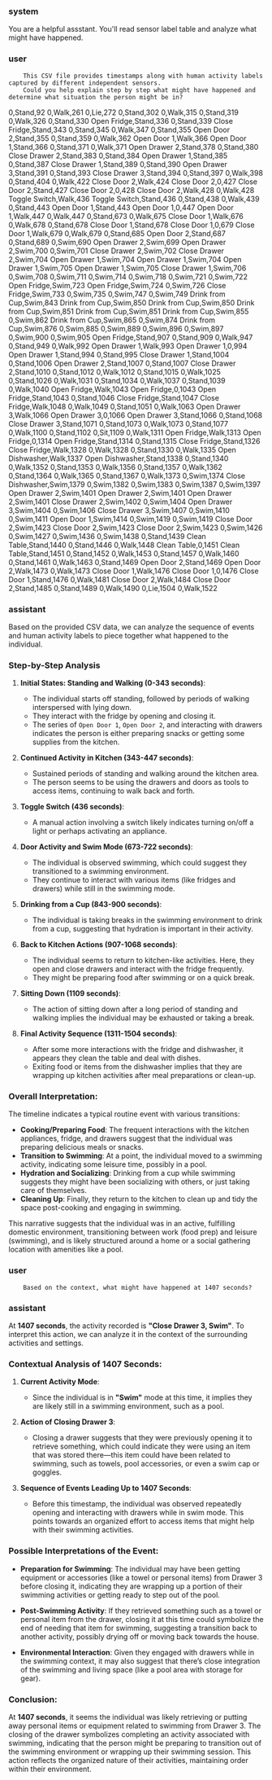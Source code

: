 ### system
You are a helpful assstant. You'll read sensor label table and analyze what might have happened.
### user

        This CSV file provides timestamps along with human activity labels captured by different independent sensors.
        Could you help explain step by step what might have happened and determine what situation the person might be in?
    
0,Stand,92
0,Walk,261
0,Lie,272
0,Stand,302
0,Walk,315
0,Stand,319
0,Walk,326
0,Stand,330
Open Fridge,Stand,336
0,Stand,339
Close Fridge,Stand,343
0,Stand,345
0,Walk,347
0,Stand,355
Open Door 2,Stand,355
0,Stand,359
0,Walk,362
Open Door 1,Walk,366
Open Door 1,Stand,366
0,Stand,371
0,Walk,371
Open Drawer 2,Stand,378
0,Stand,380
Close Drawer 2,Stand,383
0,Stand,384
Open Drawer 1,Stand,385
0,Stand,387
Close Drawer 1,Stand,389
0,Stand,390
Open Drawer 3,Stand,391
0,Stand,393
Close Drawer 3,Stand,394
0,Stand,397
0,Walk,398
0,Stand,404
0,Walk,422
Close Door 2,Walk,424
Close Door 2,0,427
Close Door 2,Stand,427
Close Door 2,0,428
Close Door 2,Walk,428
0,Walk,428
Toggle Switch,Walk,436
Toggle Switch,Stand,436
0,Stand,438
0,Walk,439
0,Stand,443
Open Door 1,Stand,443
Open Door 1,0,447
Open Door 1,Walk,447
0,Walk,447
0,Stand,673
0,Walk,675
Close Door 1,Walk,676
0,Walk,678
0,Stand,678
Close Door 1,Stand,678
Close Door 1,0,679
Close Door 1,Walk,679
0,Walk,679
0,Stand,685
Open Door 2,Stand,687
0,Stand,689
0,Swim,690
Open Drawer 2,Swim,699
Open Drawer 2,Swim,700
0,Swim,701
Close Drawer 2,Swim,702
Close Drawer 2,Swim,704
Open Drawer 1,Swim,704
Open Drawer 1,Swim,704
Open Drawer 1,Swim,705
Open Drawer 1,Swim,705
Close Drawer 1,Swim,706
0,Swim,708
0,Swim,711
0,Swim,714
0,Swim,718
0,Swim,721
0,Swim,722
Open Fridge,Swim,723
Open Fridge,Swim,724
0,Swim,726
Close Fridge,Swim,733
0,Swim,735
0,Swim,747
0,Swim,749
Drink from Cup,Swim,843
Drink from Cup,Swim,850
Drink from Cup,Swim,850
Drink from Cup,Swim,851
Drink from Cup,Swim,851
Drink from Cup,Swim,855
0,Swim,862
Drink from Cup,Swim,865
0,Swim,874
Drink from Cup,Swim,876
0,Swim,885
0,Swim,889
0,Swim,896
0,Swim,897
0,Swim,900
0,Swim,905
Open Fridge,Stand,907
0,Stand,909
0,Walk,947
0,Stand,949
0,Walk,992
Open Drawer 1,Walk,993
Open Drawer 1,0,994
Open Drawer 1,Stand,994
0,Stand,995
Close Drawer 1,Stand,1004
0,Stand,1006
Open Drawer 2,Stand,1007
0,Stand,1007
Close Drawer 2,Stand,1010
0,Stand,1012
0,Walk,1012
0,Stand,1015
0,Walk,1025
0,Stand,1026
0,Walk,1031
0,Stand,1034
0,Walk,1037
0,Stand,1039
0,Walk,1040
Open Fridge,Walk,1043
Open Fridge,0,1043
Open Fridge,Stand,1043
0,Stand,1046
Close Fridge,Stand,1047
Close Fridge,Walk,1048
0,Walk,1049
0,Stand,1051
0,Walk,1063
Open Drawer 3,Walk,1066
Open Drawer 3,0,1066
Open Drawer 3,Stand,1066
0,Stand,1068
Close Drawer 3,Stand,1071
0,Stand,1073
0,Walk,1073
0,Stand,1077
0,Walk,1100
0,Stand,1102
0,Sit,1109
0,Walk,1311
Open Fridge,Walk,1313
Open Fridge,0,1314
Open Fridge,Stand,1314
0,Stand,1315
Close Fridge,Stand,1326
Close Fridge,Walk,1328
0,Walk,1328
0,Stand,1330
0,Walk,1335
Open Dishwasher,Walk,1337
Open Dishwasher,Stand,1338
0,Stand,1340
0,Walk,1352
0,Stand,1353
0,Walk,1356
0,Stand,1357
0,Walk,1362
0,Stand,1364
0,Walk,1365
0,Stand,1367
0,Walk,1373
0,Swim,1374
Close Dishwasher,Swim,1379
0,Swim,1382
0,Swim,1383
0,Swim,1387
0,Swim,1397
Open Drawer 2,Swim,1401
Open Drawer 2,Swim,1401
Open Drawer 2,Swim,1401
Close Drawer 2,Swim,1402
0,Swim,1404
Open Drawer 3,Swim,1404
0,Swim,1406
Close Drawer 3,Swim,1407
0,Swim,1410
0,Swim,1411
Open Door 1,Swim,1414
0,Swim,1419
0,Swim,1419
Close Door 2,Swim,1423
Close Door 2,Swim,1423
Close Door 2,Swim,1423
0,Swim,1426
0,Swim,1427
0,Swim,1436
0,Swim,1438
0,Stand,1439
Clean Table,Stand,1440
0,Stand,1446
0,Walk,1448
Clean Table,0,1451
Clean Table,Stand,1451
0,Stand,1452
0,Walk,1453
0,Stand,1457
0,Walk,1460
0,Stand,1461
0,Walk,1463
0,Stand,1469
Open Door 2,Stand,1469
Open Door 2,Walk,1473
0,Walk,1473
Close Door 1,Walk,1476
Close Door 1,0,1476
Close Door 1,Stand,1476
0,Walk,1481
Close Door 2,Walk,1484
Close Door 2,Stand,1485
0,Stand,1489
0,Walk,1490
0,Lie,1504
0,Walk,1522

### assistant
Based on the provided CSV data, we can analyze the sequence of events and human activity labels to piece together what happened to the individual.

### Step-by-Step Analysis

1. **Initial States: Standing and Walking (0-343 seconds)**:
   - The individual starts off standing, followed by periods of walking interspersed with lying down.
   - They interact with the fridge by opening and closing it.
   - The series of `Open Door 1`, `Open Door 2`, and interacting with drawers indicates the person is either preparing snacks or getting some supplies from the kitchen. 

2. **Continued Activity in Kitchen (343-447 seconds)**:
   - Sustained periods of standing and walking around the kitchen area.
   - The person seems to be using the drawers and doors as tools to access items, continuing to walk back and forth.

3. **Toggle Switch (436 seconds)**:
   - A manual action involving a switch likely indicates turning on/off a light or perhaps activating an appliance.

4. **Door Activity and Swim Mode (673-722 seconds)**:
   - The individual is observed swimming, which could suggest they transitioned to a swimming environment.
   - They continue to interact with various items (like fridges and drawers) while still in the swimming mode.

5. **Drinking from a Cup (843-900 seconds)**:
   - The individual is taking breaks in the swimming environment to drink from a cup, suggesting that hydration is important in their activity.

6. **Back to Kitchen Actions (907-1068 seconds)**:
   - The individual seems to return to kitchen-like activities. Here, they open and close drawers and interact with the fridge frequently.
   - They might be preparing food after swimming or on a quick break.

7. **Sitting Down (1109 seconds)**:
   - The action of sitting down after a long period of standing and walking implies the individual may be exhausted or taking a break.

8. **Final Activity Sequence (1311-1504 seconds)**:
   - After some more interactions with the fridge and dishwasher, it appears they clean the table and deal with dishes. 
   - Exiting food or items from the dishwasher implies that they are wrapping up kitchen activities after meal preparations or clean-up.

### Overall Interpretation:
The timeline indicates a typical routine event with various transitions:
- **Cooking/Preparing Food**: The frequent interactions with the kitchen appliances, fridge, and drawers suggest that the individual was preparing delicious meals or snacks.
- **Transition to Swimming**: At a point, the individual moved to a swimming activity, indicating some leisure time, possibly in a pool.
- **Hydration and Socializing**: Drinking from a cup while swimming suggests they might have been socializing with others, or just taking care of themselves.
- **Cleaning Up**: Finally, they return to the kitchen to clean up and tidy the space post-cooking and engaging in swimming.

This narrative suggests that the individual was in an active, fulfilling domestic environment, transitioning between work (food prep) and leisure (swimming), and is likely structured around a home or a social gathering location with amenities like a pool.
### user

        Based on the context, what might have happened at 1407 seconds?
    
### assistant
At **1407 seconds**, the activity recorded is **"Close Drawer 3, Swim"**. To interpret this action, we can analyze it in the context of the surrounding activities and settings.

### Contextual Analysis of 1407 Seconds:

1. **Current Activity Mode**:
   - Since the individual is in **"Swim"** mode at this time, it implies they are likely still in a swimming environment, such as a pool.

2. **Action of Closing Drawer 3**:
   - Closing a drawer suggests that they were previously opening it to retrieve something, which could indicate they were using an item that was stored there—this item could have been related to swimming, such as towels, pool accessories, or even a swim cap or goggles.

3. **Sequence of Events Leading Up to 1407 Seconds**:
   - Before this timestamp, the individual was observed repeatedly opening and interacting with drawers while in swim mode. This points towards an organized effort to access items that might help with their swimming activities.

### Possible Interpretations of the Event:
- **Preparation for Swimming**: The individual may have been getting equipment or accessories (like a towel or personal items) from Drawer 3 before closing it, indicating they are wrapping up a portion of their swimming activities or getting ready to step out of the pool.
  
- **Post-Swimming Activity**: If they retrieved something such as a towel or personal item from the drawer, closing it at this time could symbolize the end of needing that item for swimming, suggesting a transition back to another activity, possibly drying off or moving back towards the house.

- **Environmental Interaction**: Given they engaged with drawers while in the swimming context, it may also suggest that there’s close integration of the swimming and living space (like a pool area with storage for gear).

### Conclusion:
At **1407 seconds**, it seems the individual was likely retrieving or putting away personal items or equipment related to swimming from Drawer 3. The closing of the drawer symbolizes completing an activity associated with swimming, indicating that the person might be preparing to transition out of the swimming environment or wrapping up their swimming session. This action reflects the organized nature of their activities, maintaining order within their environment.
